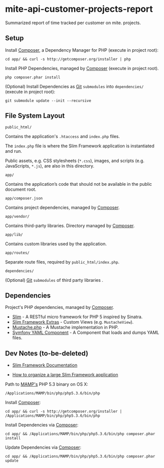# mite-api-customer-projects-report

Summarized report of time tracked per customer on mite. projects.

## Setup

Install [Composer][composer], a Dependency Manager for PHP (execute in project root):

    cd app/ && curl -s http://getcomposer.org/installer | php

Install PHP Dependencies, managed by [Composer][composer] (execute in project root).

    php composer.phar install

(Optional) Install Dependencies as [Git][git] `submodules` into `dependencies/` (execute in project root):

    git submodule update --init --recursive

## File System Layout

`public_html/`

Contains the application's `.htaccess` and `index.php` files.

The `index.php` file is where the Slim Framework application is instantiated and run.

Public assets, e.g. CSS stylesheets (`*.css`), images, and scripts (e.g. JavaScripts, `*.js`), are also in this directory.

`app/`

Contains the application’s code that should not be available in the public document root.

`app/composer.json`

Contains project dependencies, managed by [Composer][composer].

`app/vendor/`

Contains third-party libraries. Directory managed by [Composer][composer].

`app/lib/`

Contains custom libraries used by the application.

`app/routes/`

Separate route files, required by `public_html/index.php`.

`dependencies/`

(Optional) [Git][git] `submodules` of third party libraries .

## Dependencies

Project's PHP dependencies, managed by [Composer][composer].

- [Slim][slimframework] - A RESTful micro framework for PHP 5 inspired by Sinatra.
- [Slim Framework Extras][slimextras] - Custom Views (e.g. `MustacheView`).
- [Mustache.php][mustachephp] - A Mustache implementation in PHP.
- [Symfony YAML Component][symfonyyaml] - A Component that loads and dumps YAML files.

## Dev Notes (to-be-deleted)

- [Slim Framework Documentation](http://www.slimframework.com/learn)

- [How to organize a large Slim Framework application](http://www.slimframework.com/read/how-to-organize-a-large-slim-framework-application)

Path to [MAMP's][mamp] PHP 5.3 binary on OS X:

    /Applications/MAMP/bin/php/php5.3.6/bin/php

Install [Composer][composer]:

    cd app/ && curl -s http://getcomposer.org/installer | /Applications/MAMP/bin/php/php5.3.6/bin/php

Install Dependencies via [Composer][composer]:

    cd app/ && /Applications/MAMP/bin/php/php5.3.6/bin/php composer.phar install

Update Dependencies via [Composer][composer]:

    cd app/ && /Applications/MAMP/bin/php/php5.3.6/bin/php composer.phar update

[slimframework]:http://www.slimframework.com/ "Slim Framework - A RESTful micro framework for PHP 5 inspired by Sinatra."
[slimextras]: https://github.com/codeguy/Slim-Extras "Slim Framework Extras (e.g. Custom Views)"
[mustachephp]: https://github.com/bobthecow/mustache.php "Mustache.php - A Mustache implementation in PHP"
[composer]: http://getcomposer.org/ "Composer - Dependency Manager for PHP"
[packagist]: http://packagist.org/ "Packagist - The PHP package archivist"
[mamp]: http://www.mamp.info/ "MAMP - stands for: Macintosh, Apache, Mysql and PHP."
[git]: http://git-scm.com/ "Git is a free and open source distributed version control system."
[symfonyyaml]:https://github.com/symfony/Yaml "Symfony YAML Component"